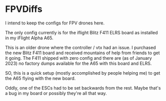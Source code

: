 # FPVDiffs

I intend to keep the configs for FPV drones here.

The only config currently is for the iflight Blitz F411 ELRS board as installed in my iFlight Alpha A65.

This is an older drone where the controller / vtx had an issue.  I purchased the new Blitz F411 board and received mountains of help from friends to get it going.  The F411 shipped with zero config and there are (as of January 2023) no factory dumps available for the A65 with this board and ELRS.

SO, this is a quick setup (mostly accomplished by people helping me) to get the A65 flying with the new board.

Oddly, one of the ESCs had to be set backwards from the rest.  Maybe that's a bug in my board or possibly they're all that way.


